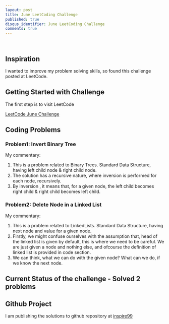 ```yaml
---
layout: post
title: June LeetCoding Challenge
published: true
disqus_identifier: June LeetCoding Challenge
comments: true
---
```


​     

## Inspiration   

I wanted to improve my problem solving skills, so found this challenge posted at LeetCode.

## Getting Started with Challenge

The first step is to visit LeetCode 

[LeetCode June Challenge](https://leetcode.com/explore/challenge/card/june-leetcoding-challenge)



## Coding Problems

### Problem1: Invert Binary Tree

My commentary:

1. This is a problem related to Binary Trees. Standard Data Structure, having left child node & right child node.
2. The solution has a recursive nature, where inversion is performed for each node, recursively.
3. By inversion , it means that, for a given node, the left child becomes right child & right child becomes left child.



### Problem2: Delete Node in a Linked List

My commentary:

1. This is a problem related to LinkedLists. Standard Data Structure, having next node and value for a given node.
2. Firstly, we might confuse ourselves with the assumption that, head of the linked list is given by default, this is where we need to be careful. We are just given a node and nothing else, and ofcourse the definition of linked list is provided in code section.
3. We can think, what we can do with the given node? What can we do, if we know the next node.





## Current Status of the challenge - Solved 2 problems



## Github Project

I am publishing the solutions to github repository at [inspire99](https://github.com/inspire99/june-leetcoding-challenge)